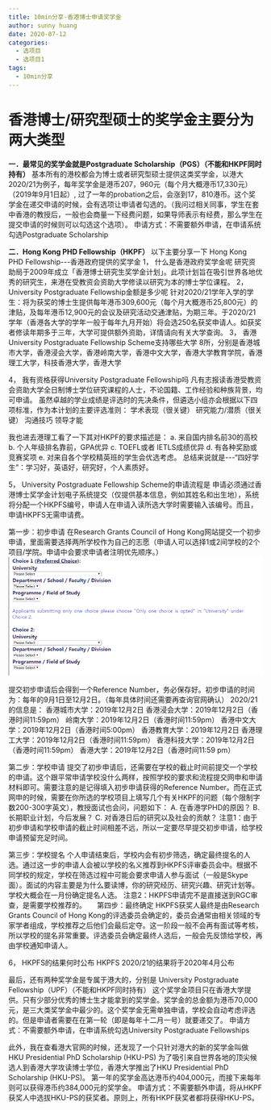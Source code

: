 ```yaml
---
title: 10min分享-香港博士申请奖学金
author: sunny huang
date: 2020-07-12
categories:
  - 选项目
  - 选项目1
tags:
  - 10min分享
---
```



# 香港博士/研究型硕士的奖学金主要分为两大类型

__一．最常见的奖学金就是Postgraduate Scholarship（PGS）（不能和HKPF同时持有）__
基本所有的港校都会为博士或者研究型硕士提供这类奖学金，以港大2020/21为例子，每年奖学金是港币207，960元（每个月大概港币17,330元）（2019年9月1日起）, 过了一年的probation之后，会涨到17，810港币。这个奖学金在递交申请的时候，会有选项让申请者勾选的。（我问过相关同事，学生在套中香港的教授后，一般也会商量一下经费问题，如果导师表示有经费，那么学生在提交申请的时候则可以勾选这个选项）。
申请方式：不需要额外申请，在申请系统勾选Postgraduate Scholarship

__二．Hong Kong PHD Fellowship（HKPF）__
以下主要分享一下 Hong Kong PHD Fellowship---香港政府提供的奖学金
1，	什么是香港政府奖学金呢
研究资助局于2009年成立「香港博士研究生奖学金计划」。此项计划旨在吸引世界各地优秀的研究生，来港在受教资会资助大学修读以研究为本的博士学位课程。
2，	University Postgraduate Fellowship金额是多少呢
针对2020/21学年入学的学生：将为获奖的博士生提供每年港币309,600元（每个月大概港币25,800元）的津贴，及每年港币12,900元的会议及研究活动交通津贴，为期三年。于2020/21学年（香港各大学的学年一般于每年九月开始）将会选250名获奖申请人。如获奖者修读年期多于三年，大学可提供额外资助，详情请向有关大学查询。
3，	 香港University Postgraduate Fellowship Scheme支持哪些大学
8所，分别是香港城市大学，香港浸会大学，香港岭南大学，香港中文大学，香港大学教育学院，香港理工大学，科技香港大学，香港大学

4，	我有资格获得University Postgraduate Fellowship吗
凡有志报读香港受教资会资助大学全日制博士学位研究课程的人士，不论国籍、工作经验和种族背景，均可申请。
虽然卓越的学业成绩是评选时的先决条件，但遴选小组亦会根据以下四项标准，作为本计划的主要评选准则：
学术表现（很关键）
研究能力/潜质（很关键）
沟通技巧
领导才能

我也进去港理工看了一下其对HKPF的要求描述是： 
a.  来自国内排名前30的高校
b. 个人年级排名靠前，GPA优异
c.  TOEFL或者 IETLS成绩优异
d. 有各种奖励或竞赛奖项
e.  对来自各个学校精英班的学生会优选考虑。
总结来说就是---“四好学生”：学习好，英语好，研究好，个人素质好。

5，	University Postgraduate Fellowship Scheme的申请流程是
申请必须通过香港博士奖学金计划电子系统提交（仅提供基本信息，例如其姓名和出生地），系统将分配一个HKPFS编号，申请人在申请入读所选大学时需要输入该编号。而且，申请HKPFS无需申请费。

第一步：初步申请
在Research Grants Council of Hong Kong网站提交一个初步申请，里面需要选择两所学校作为自己的志愿（申请人可以选择1或2间学校的2个项目/学院。申请中会要求申请者注明优先顺序。）
![aaa](../.vuepress/public/img/HKScholarship.png)

提交初步申请后会得到一个Reference Number，务必保存好。初步申请的时间为：每年的9月1日至12月2日。（每年具体时间还需要再查询官网确认）
2020/21的信息是：
香港城市大学：2019年12月2日
香港浸会大学：2019年12月2日（香港时间11:59pm）
岭南大学：2019年12月2日（香港时间11:59pm）
香港中文大学：2019年12月2日（香港时间5:00pm）
香港教育大学：2019年12月2日
香港理工大学：2019年12月2日（香港时间11:59pm）
香港科技大学：2019年12月2日（香港时间11:59pm）
香港大学：2019年12月2日（香港时间11:59 pm）

第二步：学校申请
提交了初步申请后，还需要在学校的截止时间前提交一个学校的申请。这个跟平常申请学校没什么两样，按照学校的要求和流程提交网申和申请材料即可。需要注意的是记得填入初步申请获得的Reference Number。而在正式网申的时候，需要在你所选的学校项目上填写几个有关HKPF的问题（每个限制字数200-300字英文），教授面试也会问，问题如下：
A.	在香港学PHD的原因？
B.	长期职业计划，今后发展？
C.	对香港日后的研究以及社会的贡献？
注意1：由于初步申请和学校申请的截止时间相差不远，所以一定要尽早提交初步申请，给学校申请预留充足时间。　　
　　

第三步：学校提名
个人申请结束后，学校内会有初步筛选，确定最终提名的人选。通过这一步的申请人会被以学校的名义推荐到HKPFS评审委员会中。根据不同学校的规定，学校在筛选过程中可能会要求申请人参与面试（一般是Skype面）。面试的内容主要是为什么要读博，你的研究经历、研究兴趣、研究计划等。学校大概会在一月份确定提名人选。
注意2：HKPFS申请完不是直接送到RGC审查，是需要学校推荐的。
　
第四步：最终确定
HKPFS获奖人最终是由Research Grants Council of Hong Kong的评选委员会确定的，委员会通常由相关领域的专家学者组成，学校推荐之后他们会最后定夺。这一阶段一般不会再有面试等考核，所以学校的提名非常重要。评选委员会确定最终人选后，一般会先反馈给学校，再由学校通知申请人。

6，	HKPFS的结果何时公布
HKPFS 2020/21的结果将于2020年4月公布

最后，还有两种奖学金是专属于港大的，分别是
University Postgraduate Fellowship（UPF）（不能和HKPF同时持有）
这个奖学金项目只在香港大学提供。只有少部分优秀的博士生才能拿到的奖学金。奖学金的总金额为港币70,000元，是三大类奖学金中最少的。这个奖学金无需单独申请，学校会自动考虑评选的。但是申请者需要在在第一轮（即是每年十二月一号）就要递交了。
申请方式：不需要额外申请，在申请系统勾选University Postgraduate Fellowships

此外，我在查看港大官网的时候，还发现了一个只针对港大的新的奖学金叫做
HKU Presidential PhD Scholarship (HKU-PS)
为了吸引来自世界各地的顶尖候选人到香港大学攻读博士学位，香港大学推出了HKU Presidential PhD Scholarship (HKU-PS)。
第一年的奖学金高达港币约404,000元，而接下来每年则可以获得港币约384,000元的奖学金。
申请方式：不需要额外申请，将从HKPF获奖人中选拔HKU-PS的获奖者。原则上，所有HKPF获奖者都将获得HKU-PS。
